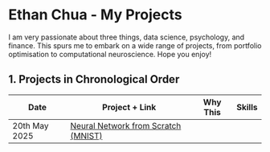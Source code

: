 # Ethan Chua - My Projects
I am very passionate about three things, data science, psychology, and finance. This spurs me to embark on a wide range of projects, from portfolio optimisation to computational neuroscience. Hope you enjoy!

## 1. Projects in Chronological Order
| Date | Project + Link | Why This | Skills |
| ------- | ------- | ------- | ------ |
| 20th May 2025 | [Neural Network from Scratch (MNIST)](https://github.com/ethancqy/ethancqy_portfolio/blob/main/Neural%20Network%20from%20Scratch%20(MNIST)/Neural%20Network%20from%20Scratch%20(MNIST).ipynb) | | |
